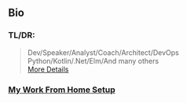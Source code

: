 ## Bio
### TL/DR:
> Dev/Speaker/Analyst/Coach/Architect/DevOps
> Python/Kotlin/.Net/Elm/And many others   
> [More Details](cv.md)

### [My Work From Home Setup](wfh.md)

